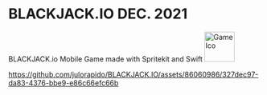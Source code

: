 # BLACKJACK.IO DEC. 2021
BLACKJACK.io Mobile Game made with Spritekit and Swift
<img width="60" alt="GameIco" src="https://github.com/julorapido/BLACKJACK.IO/assets/86060986/daf48780-034b-4918-9daf-8fbd91f13f9f">


https://github.com/julorapido/BLACKJACK.IO/assets/86060986/327dec97-da83-4376-bbe9-e86c66efc66b


